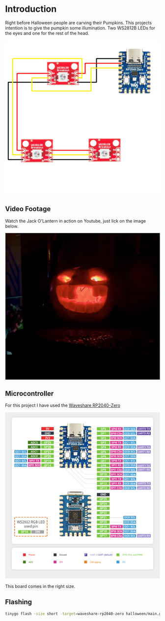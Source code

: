 # Introduction

Right before Halloween people are carving their Pumpkins. This projects intention is to give the pumpkin some illumination. Two WS2812B LEDs for the eyes and one for the rest of the head.

![Schematic](/doc/images/halloween.png)

## Video Footage

Watch the Jack O'Lantern in action on Youtube, just lick on the image below.

[![Example Video](/doc/images/halloween-jack.png)](https://www.youtube.com/embed/Sz_yLomxdYA?si=bnogcEC23ATQtMl7 "Tinygo driven Halloween Jack O Lantern")

## Microcontroller

For this project I have used the [Waveshare RP2040-Zero](https://www.waveshare.com/rp2040-zero.htm)

![Waveshare RP2040-Zero](/doc/images/RP2040-Zero-details-7.jpg)

This board comes in the right size.


## Flashing

```sh
tinygo flash -size short -target=waveshare-rp2040-zero halloween/main.go
```